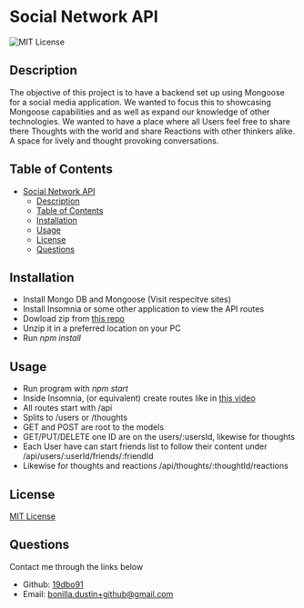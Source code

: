 # Social Network API

![MIT License](https://img.shields.io/badge/license-MIT%20License-green)

## Description

The objective of this project is to have a backend set up using Mongoose for a social media application. We wanted to focus this to showcasing Mongoose capabilities and as well as expand our knowledge of other technologies. We wanted to have a place where all Users feel free to share there Thoughts with the world and share Reactions with other thinkers alike. A space for lively and thought provoking conversations.

## Table of Contents

- [Social Network API](#social-network-api)
  - [Description](#description)
  - [Table of Contents](#table-of-contents)
  - [Installation](#installation)
  - [Usage](#usage)
  - [License](#license)
  - [Questions](#questions)

## Installation

- Install Mongo DB and Mongoose (Visit respecitve sites)
- Install Insomnia or some other application to view the API routes
- Dowload zip from [this repo](https://github.com/19dbo91/social-network-api)
- Unzip it in a preferred location on your PC
- Run *npm install*


## Usage

- Run program with *npm start*
- Inside Insomnia, (or equivalent) create routes like in [this video](https://drive.google.com/file/d/1GlNtL3MRjv16IKvqTSCPv4HMrEhoo-4X/view?usp=sharing)
- All routes start with /api
- Splits to /users or /thoughts  
- GET and POST are root to the models
- GET/PUT/DELETE one ID are on the users/:usersId, likewise for thoughts
- Each User have can start friends list to follow their content under /api/users/:userId/friends/:friendId
- Likewise for thoughts and reactions /api/thoughts/:thoughtId/reactions

## License

[MIT License](https://choosealicense.com/licenses/mit/)

## Questions

Contact me through the links below
- Github: [19dbo91](https://github.com/19dbo91)
- Email: [bonilla.dustin+github@gmail.com](mailto:bonilla.dustin+github@gmail.com)
